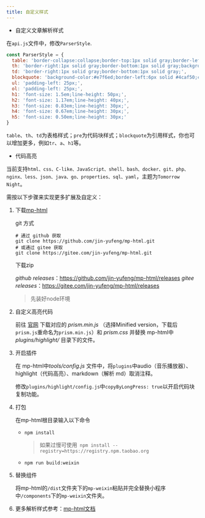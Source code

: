 ```yaml
---
title: 自定义样式
---
```

* 自定义文章解析样式

在`api.js`文件中，修改`ParserStyle`.

```javascript
const ParserStyle = {
  table: 'border-collapse:collapse;border-top:1px solid gray;border-left:1px solid gray;margin: 28rpx 0;',
  th: 'border-right:1px solid gray;border-bottom:1px solid gray;background: #ccc;',
  td: 'border-right:1px solid gray;border-bottom:1px solid gray;',
  blockquote: 'background-color:#e7f6ed;border-left:6px solid #4caf50;color:rgb(136, 136, 136);padding: 20rpx 40rpx 20rpx 30rpx;margin: 28rpx 0;',
  ul: 'padding-left: 25px;',
  ol: 'padding-left: 25px;',
  h1: 'font-size: 1.5em;line-height: 50px;',
  h2: 'font-size: 1.17em;line-height: 40px;',
  h3: 'font-size: 0.83em;line-height: 30px;',
  h4: 'font-size: 0.67em;line-height: 30px;',
  h5: 'font-size: 0.50em;line-height: 30px;'
}

```

`table`、`th`、`td`为表格样式；`pre`为代码块样式；`blockquote`为引用样式，你也可以增加更多，例如`tr`、`a`、`h1`等。



* 代码高亮

当前支持`html、css、C-like、JavaScript、shell、bash、docker、git、php、nginx、less、json、java、go、properties、sql、yaml`，主题为`Tomorrow Night`。

需按以下步骤来实现更多扩展及自定义：

1. 下载[mp-html](https://github.com/jin-yufeng/mp-html)

   git 方式

   ```shell
   # 通过 github 获取
   git clone https://github.com/jin-yufeng/mp-html.git
   # 或通过 gitee 获取
   git clone https://gitee.com/jin-yufeng/mp-html.git
   ```

   下载zip

   *github releases*：https://github.com/jin-yufeng/mp-html/releases
   *gitee releases*：https://gitee.com/jin-yufeng/mp-html/releases

   

   > 先装好node环境

2. 自定义高亮代码

   前往 [官网](https://prismjs.com/download.html) 下载对应的 *prism.min.js* （选择Minified version，下载后`prism.js`重命名为`prism.min.js`）和 *prism.css* 并替换 mp-html中*plugins/highlight/* 目录下的文件。

3. 开启插件

   在 mp-html中*tools/config.js* 文件中，将`plugins`中audio（音乐播放器）、highlight（代码高亮）、markdown（解析 md）取消注释。

   修改`plugins/highlight/config.js`中`copyByLongPress: true`以开启代码块复制功能。

4. 打包

   在mp-html根目录输入以下命令

   * `npm install`

     > 如果过慢可使用` npm install --registry=https://registry.npm.taobao.org`

   * `npm run build:weixin`

5. 替换组件

   将mp-html的`/dist`文件夹下的`mp-weixin`粘贴并完全替换小程序中`/components`下的`mp-weixin`文件夹。

6. 更多解析样式参考：[mp-html文档](https://jin-yufeng.gitee.io/mp-html)